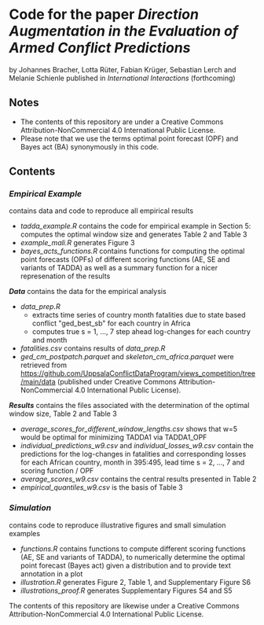 # Code for the paper _Direction Augmentation in the Evaluation of Armed Conflict Predictions_

by Johannes Bracher, Lotta Rüter, Fabian Krüger, Sebastian Lerch and Melanie Schienle published in _International Interactions_ (forthcoming)

## Notes

+ The contents of this repository are under a Creative Commons Attribution-NonCommercial 4.0 International Public License.
+ Please note that we use the terms optimal point forecast (OPF) and Bayes act (BA) synonymously in this code.

## Contents

### **_Empirical Example_**
contains data and code to reproduce all empirical results
+ _tadda_example.R_ contains the code for empirical example in Section 5: computes the optimal window size and generates Table 2 and Table 3
+ _example_mali.R_ generates Figure 3
+ _bayes_acts_functions.R_ contains functions for computing the optimal point forecasts (OPFs) of different scoring functions (AE, SE and variants of TADDA) as well as a summary function for a nicer represenation of the results

**_Data_**
contains the data for the empirical analysis
+ _data_prep.R_
  * extracts time series of country month fatalities due to state based conflict "ged_best_sb" for each country in Africa
  * computes true s = 1, ..., 7 step ahead log-changes for each country and month
+ _fatalities.csv_ contains results of _data_prep.R_
+ _ged_cm_postpatch.parquet_ and _skeleton_cm_africa.parquet_ were retrieved from https://github.com/UppsalaConflictDataProgram/views_competition/tree/main/data (published under Creative Commons Attribution-NonCommercial 4.0 International Public License).

**_Results_**
contains the files associated with the determination of the optimal window size, Table 2 and Table 3
+ _average_scores_for_different_window_lengths.csv_ shows that w=5 would be optimal for minimizing TADDA1 via TADDA1_OPF
+ _individual_predictions_w9.csv_ and _individual_losses_w9.csv_ contain the predictions for the log-changes in fatalities and corresponding losses for each African country, month in 395:495, lead time s = 2, ..., 7 and scoring function / OPF
+ _average_scores_w9.csv_ contains the central results presented in Table 2
+ _empirical_quantiles_w9.csv_ is the basis of Table 3

### **_Simulation_**
contains code to reproduce illustrative figures and small simulation examples
+ _functions.R_ contains functions to compute different scoring functions (AE, SE and variants of TADDA), to numerically determine the optimal point forecast (Bayes act) given a distribution and to provide text annotation in a plot
+ _illustration.R_ generates Figure 2, Table 1, and Supplementary Figure S6
+ _illustrations_proof.R_ generates Supplementary Figures S4 and S5

The contents of this repository are likewise under a Creative Commons Attribution-NonCommercial 4.0 International Public License.
